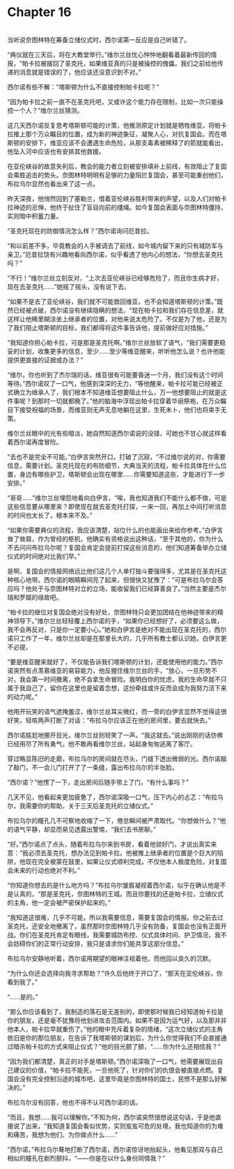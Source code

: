 # Chapter 16

<br>
当听说奈图林特在筹备立储仪式时，西尔诺第一反应是自己听错了。

“典仪就在三天后，将在大教堂举行。”维尔兰丝忧心忡忡地翻看着最新传回的情报，“帕卡拉被接回了圣克托，如果维亚真的只是被操控的傀儡，我们之前给他传递的消息就是错误的了，他应该还没意识到不对。”

西尔诺有些不解：“塔斯顿为什么不直接控制帕卡拉呢？”

“因为帕卡拉之前一直不在圣克托吧，又或许这个能力存在限制，比如一次只能操控一个人？”维尔兰丝猜测。

这几天西尔诺反复思考塔斯顿可能的计策，他推测原定计划就是牺牲维亚，将帕卡拉推上那个万众瞩目的位置，成为新的神迹象征，凝聚人心，对抗复国会。而在塔斯顿的安排下，维亚应该不会遭遇生命危险，从那支毒素被稀释了的箭就能看出，他坠入河中应该也有安排其他救援。

在亚伦峡谷的故意失利后，教会的能力者立刻被安排填补上前线，有效阻止了复国会乘胜追击的势头。奈图林特明明有足够的力量阻拦复国会，甚至可能重创他们，布拉乌尔显然也看出来了这一点。

昨天深夜，他悄然回到了塞勒兰，借着亚伦峡谷胜利带来的声望，以及人们对帕卡拉神迹的忌惮，他终于扯住了盲目向前的缰绳。如今复国会表面与奈图林特僵持，实则暗中积蓄力量。

“圣克托现在的防御情况怎么样？”西尔诺询问厄昔拉。

“和以前差不多，毕竟教会的人手被调去了前线，如今城内留下来的只有城防军与亲卫。”厄昔拉饶有兴趣地看向西尔诺，似乎看透了他内心的想法，“你想去圣克托吗？”

“不行！”维尔兰丝立刻反对，“上次去亚伦峡谷已经够危险了，而且你生病才好，现在去圣克托……”她摇了摇头，没有说下去。

“如果不是去了亚伦峡谷，我们就不可能救回维亚，也不会知道塔斯顿的计策。”既然已经被点破，西尔诺没有继续隐瞒的想法，“现在帕卡拉和我们存在信息差，就这样让他稀里糊涂坐上继承者的位置，对他来说太危险了。不仅是为了他，还是为了我们阻止塔斯顿的目标，我们都得将这件事告诉他，提前做好应对措施。”

“我知道你担心帕卡拉，可是那是圣克托啊。”维尔兰丝放软了语气，“我们需要更稳妥的计划，收集更多的信息，至少……至少等维亚醒来，听听他怎么说？也许他能提供更直接的证据或办法？”

“维尔，你也听到了杰尔瑞的话，维亚很有可能要昏迷一个月，我们没有这个时间等待。”西尔诺叹了一口气，他感到深深的无力，“等他醒来，帕卡拉可能已经被正式确立为继承人了，我们根本不知道维亚想要阻止什么，万一他想要阻止的就是这件事呢？到那时一切就都晚了。”他的脑海中浮现出帕卡拉穿着华丽祭袍，在万众瞩目下接受祝福的场景，而维亚则无声无息地躺在这里，生死未卜，他们也将束手无策。

维尔兰丝眼中的光有些暗淡，她自然知道西尔诺说的没错，可她也不甘心就这样看着西尔诺再度冒险。

“去也不是完全不可能。”白伊言突然开口，打破了沉寂，“不过维尔说的对，你需要信息，需要计划。圣克托现在的布防细节，大典当天的流程，帕卡拉具体在什么位置，身边有哪些护卫，塔斯顿会出现在哪里……你需要知道这些，才能进行下一步安排。”

“哥哥……”维尔兰丝埋怨地看向白伊言，“唉，我也知道我们不能什么都不做，可是这些信息要从哪里来？即使现在就去圣克托打探，一来一回，再加上中间打听消息的时间也太长了，根本来不及。”

“如果你需要典仪的流程，我应该清楚，站位什么的也能画出来给你参考。”白伊言耸了耸肩，作为曾经的枢机，他确实有资格说出这种话，“至于其他的，你为什么不去问问布拉乌尔呢？复国会肯定会提前打探这些消息的，他们知道筹备举办立储仪式的时间绝对比我们早。”

是啊，复国会的情报网络远比他们这几个人单打独斗要强得多，尤其是在圣克托这种核心地带。西尔诺的眼睛瞬间亮了起来，但很快又犹豫了：“可是布拉乌尔会答应吗？他处于与奈图林特对立的立场，能收留我们已经算善良了。”当然主要是杰尔瑞和罗姬的缘故吧。

“帕卡拉的继位对复国会绝对没有好处，奈图林特只会更加团结在他神迹带来的精神领导下。”维尔兰丝轻轻覆上西尔诺的手，“如果你已经想好了，必须要这么做，我不会再反对，只是你一定要小心。”她和白伊言是绝对不能出现在圣克托的，西尔诺只工作了一年，维尔兰丝却是在那里长大的，几乎所有教士都认识她，白伊言更不必提。

“要是维亚醒来就好了，不仅能告诉我们塔斯顿的计划，还能使用他的能力。”西尔诺突然有点羡慕维亚的易容能力，他反握住维尔兰丝的手，“放心，一旦形势不对，我会第一时间撤离，绝不会拿生命冒险。我明白你的忧虑，我的生命早就不只属于我自己了，留你在这里也是留着念想，这份牵挂或许反而会成为我努力活下来的动力呢。”

他用开玩笑的语气遮掩羞涩，维尔兰丝耳尖微红，而一旁的白伊言显然不觉得这很好笑，轻咳两声打断了对话：“布拉乌尔应该正在他的房间里，要去就快去。”

西尔诺尴尬地挪开目光，维尔兰丝则轻笑了一声。“我这就去。”说出刚刚的话仿佛已经用尽了所有勇气，他不敢再看维尔兰丝，站起身匆匆逃离了客厅。

穿过略显陈旧的走廊，布拉乌尔的房间就在尽头，门缝下透出微弱的光。西尔诺敲了敲门，不一会儿门打开了了一条缝，露出布拉乌尔的半张脸。

“西尔诺？”他愣了一下，走出房间后随手带上了门，“有什么事吗？”

几天不见，他看起来更加疲惫了，西尔诺深吸一口气，压下内心的忐忑：“布拉乌尔，我需要你的帮助，关于三天后圣克托的立储仪式。”

布拉乌尔的瞳孔几不可察地收缩了一下，倦怠瞬间被严肃取代。“你想做什么？”他的语气平静，却显而易见透露出警惕，“我们去书房聊。”

“好。”西尔诺点了点头，随着布拉乌尔来到书房，看着他锁好门，才说出真实来意：“我必须去圣克托，想办法见到帕卡拉。他被推上继承者的位置是个巨大的陷阱，他现在完全被蒙在鼓里，如果让仪式顺利完成，不仅他本人极度危险，对复国会未来的行动也绝对不利。”

“你知道你想去的是什么地方吗？”布拉乌尔皱眉凝视着西尔诺，似乎在确认他是不是认真的，“那是圣克托，奈图林特的王城。而且你要找的还是帕卡拉，立储仪式的主角，他一定会被严密保护起来的。”

“我知道这很难，几乎不可能，所以我需要信息，需要复国会的情报。你之前去过圣克托，还安全地撤离了，虽然那时奈图林特几乎没有防备，复国会也没有正面开战。你们在圣克托肯定有眼线，我需要城防布控、仪式具体时间、护卫情况，我不会妨碍你们的正常行动安排，我只是请求你们能共享这部分信息。”

布拉乌尔安静地听着，西尔诺用期望的眼神注视着他，而他回以良久的沉默。

“为什么你还会选择向我寻求帮助？”许久后他终于开口了，“那天在亚伦峡谷，你看到我了。”

“……是的。”

“那么你应该看到了，我制造的落石是无差别的，即使那时候我已经知道帕卡拉是你的朋友，还是毫不犹豫将他划进攻击范围内。如果不是因为运气好，以及那并非他本人，帕卡拉早就重伤了。”他的眼中充斥着复杂的情绪，“这次立储仪式的主角依旧是你的那位朋友，在告诉了我塔斯顿的谋划后，为什么你觉得我们不会直接通过暗杀帕卡拉的方式来阻止仪式？”他的目光颤了颤，“……你为什么还相信我？”

“因为我们都清楚，真正的对手是塔斯顿。”西尔诺深吸了一口气，他需要展现出自己建议的价值，“帕卡拉不能死，一旦他死了，针对你们的仇恨会被直接点燃。复国会没有完全控制沿途的城市吧，这里毕竟是奈图林特的国土，民愤不是那么好解决的。”

布拉乌尔没有回答，他也不得不认可西尔诺的话。

“而且，我想……我可以理解你。”不知为何，西尔诺突然很想说这句话，于是他直接说了出来，“我知道复国会看似优势，实则岌岌可危的处境，我也知道你的为难和痛苦，我想为他们、为你做点什么……”

“西尔诺。”布拉乌尔蓦地打断了西尔诺，西尔诺惊讶地抬起头，他看见那双与自己相似的瞳孔在剧烈颤抖，“——你是在以什么身份同情我？”

